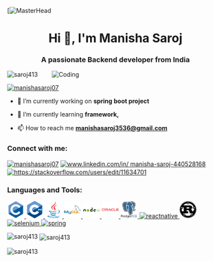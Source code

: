 [![MasterHead](https://gifdb.com/images/file/coding-girl-animation-fe7t4gejurmtof8v.gif)
<h1 align="center">Hi 👋, I'm Manisha Saroj</h1>
<h3 align="center">A passionate Backend developer from India</h3>
<img align="right" alt="Coding" width="400" src="https://gifdb.com/images/file/coding-girl-animation-fe7t4gejurmtof8v.gif">


<p align="left"> <img src="https://komarev.com/ghpvc/?username=saroj413&label=Profile%20views&color=0e75b6&style=flat" alt="saroj413" /> </p>

<p align="left"> <a href="https://twitter.com/manishasaroj07" target="blank"><img src="https://img.shields.io/twitter/follow/manishasaroj07?logo=twitter&style=for-the-badge" alt="manishasaroj07" /></a> </p>

- 🔭 I’m currently working on **spring boot project**

- 🌱 I’m currently learning **framework,**

- 📫 How to reach me **manishasaroj3536@gmail.com**

<h3 align="left">Connect with me:</h3>
<p align="left">
<a href="https://twitter.com/manishasaroj07" target="blank"><img align="center" src="https://raw.githubusercontent.com/rahuldkjain/github-profile-readme-generator/master/src/images/icons/Social/twitter.svg" alt="manishasaroj07" height="30" width="40" /></a>
<a href="https://linkedin.com/in/www.linkedin.com/in/ manisha-saroj-440528168" target="blank"><img align="center" src="https://raw.githubusercontent.com/rahuldkjain/github-profile-readme-generator/master/src/images/icons/Social/linked-in-alt.svg" alt="www.linkedin.com/in/ manisha-saroj-440528168" height="30" width="40" /></a>
<a href="https://stackoverflow.com/users/https://stackoverflow.com/users/edit/11634701" target="blank"><img align="center" src="https://raw.githubusercontent.com/rahuldkjain/github-profile-readme-generator/master/src/images/icons/Social/stack-overflow.svg" alt="https://stackoverflow.com/users/edit/11634701" height="30" width="40" /></a>
</p>

<h3 align="left">Languages and Tools:</h3>
<p align="left"> <a href="https://www.cprogramming.com/" target="_blank" rel="noreferrer"> <img src="https://raw.githubusercontent.com/devicons/devicon/master/icons/c/c-original.svg" alt="c" width="40" height="40"/> </a> <a href="https://www.w3schools.com/cpp/" target="_blank" rel="noreferrer"> <img src="https://raw.githubusercontent.com/devicons/devicon/master/icons/cplusplus/cplusplus-original.svg" alt="cplusplus" width="40" height="40"/> </a> <a href="https://www.java.com" target="_blank" rel="noreferrer"> <img src="https://raw.githubusercontent.com/devicons/devicon/master/icons/java/java-original.svg" alt="java" width="40" height="40"/> </a> <a href="https://www.mysql.com/" target="_blank" rel="noreferrer"> <img src="https://raw.githubusercontent.com/devicons/devicon/master/icons/mysql/mysql-original-wordmark.svg" alt="mysql" width="40" height="40"/> </a> <a href="https://nodejs.org" target="_blank" rel="noreferrer"> <img src="https://raw.githubusercontent.com/devicons/devicon/master/icons/nodejs/nodejs-original-wordmark.svg" alt="nodejs" width="40" height="40"/> </a> <a href="https://www.oracle.com/" target="_blank" rel="noreferrer"> <img src="https://raw.githubusercontent.com/devicons/devicon/master/icons/oracle/oracle-original.svg" alt="oracle" width="40" height="40"/> </a> <a href="https://www.postgresql.org" target="_blank" rel="noreferrer"> <img src="https://raw.githubusercontent.com/devicons/devicon/master/icons/postgresql/postgresql-original-wordmark.svg" alt="postgresql" width="40" height="40"/> </a> <a href="https://reactnative.dev/" target="_blank" rel="noreferrer"> <img src="https://reactnative.dev/img/header_logo.svg" alt="reactnative" width="40" height="40"/> </a> <a href="https://www.rust-lang.org" target="_blank" rel="noreferrer"> <img src="https://raw.githubusercontent.com/devicons/devicon/master/icons/rust/rust-plain.svg" alt="rust" width="40" height="40"/> </a> <a href="https://www.selenium.dev" target="_blank" rel="noreferrer"> <img src="https://raw.githubusercontent.com/detain/svg-logos/780f25886640cef088af994181646db2f6b1a3f8/svg/selenium-logo.svg" alt="selenium" width="40" height="40"/> </a> <a href="https://spring.io/" target="_blank" rel="noreferrer"> <img src="https://www.vectorlogo.zone/logos/springio/springio-icon.svg" alt="spring" width="40" height="40"/> </a> </p>

<p><img align="left" src="https://github-readme-stats.vercel.app/api/top-langs?username=saroj413&show_icons=true&locale=en&layout=compact" alt="saroj413" /></p>

<p>&nbsp;<img align="center" src="https://github-readme-stats.vercel.app/api?username=saroj413&show_icons=true&locale=en" alt="saroj413" /></p>

<p><img align="center" src="https://github-readme-streak-stats.herokuapp.com/?user=saroj413&" alt="saroj413" /></p>
